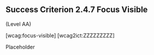 ## Success Criterion 2.4.7 Focus Visible

(Level AA)

[wcag:focus-visible]
[wcag2ict:ZZZZZZZZZ]

Placeholder

